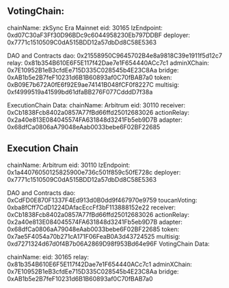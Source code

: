 ## VotingChain:

chainName: zkSync Era Mainnet
eid: 30165
lzEndpoint: 0xd07C30aF3Ff30D96BDc9c6044958230Eb797DDBF
deployer: 0x7771c1510509C0dA515BDD12a57dbDd8C58E5363

DAO and Contracts
dao: 0x21558950C9645702B4e8a9818C39e1911f5d12c7
relay: 0x81b354B610E6F5E117f42Dae7e1F654440ACc7c1
adminXChain: 0x7E10952B1eB3cfdEe715D335C028545b4E23C8Aa
bridge: 0xAB1b5e2B7feF10231d6B1B60893af0C70fBAB7a0
token: 0xB09E7b672A0fE6f92E9ae74141B048fCF0f8227C
multisig: 0xf4999519a41599bd61dfaBB276F077CdddD7f38a

ExecutionChain Data:
chainName: Arbitrum
eid: 30110
receiver: 0xCb1838Fcb8402a0857A77fBd66ffd25012683026
actionRelay: 0x2a40e813E084045574FA631848d3241Fb5eb9D7B
adapter: 0x68dfCa0806aA79048eAab0033bebe6F02BF22685

## Execution Chain

chainName: Arbitrum
eid: 30110
lzEndpoint: 0x1a44076050125825900e736c501f859c50fE728c
deployer: 0x7771c1510509C0dA515BDD12a57dbDd8C58E5363

DAO and Contracts
dao: 0xCdFD0E870F1337F4Ed913d0B0dd9f467970e9759
toucanVoting: 0xba8fCff7CdD1224DAfacEccFf3bF113888152e22
receiver: 0xCb1838Fcb8402a0857A77fBd66ffd25012683026
actionRelay: 0x2a40e813E084045574FA631848d3241Fb5eb9D7B
adapter: 0x68dfCa0806aA79048eAab0033bebe6F02BF22685
token: 0x7ae5F4054a70b271cA171F06FeaB0A3d43724525
multisig: 0xd7271324d67d0f4B7b06A2869D98f953Bd64e96F
VotingChain Data:

chainName:
eid: 30165
relay: 0x81b354B610E6F5E117f42Dae7e1F654440ACc7c1
adminXChain: 0x7E10952B1eB3cfdEe715D335C028545b4E23C8Aa
bridge: 0xAB1b5e2B7feF10231d6B1B60893af0C70fBAB7a0
